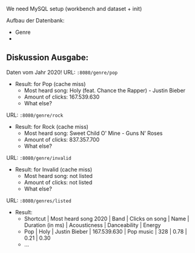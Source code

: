 We need MySQL setup (workbench and dataset + init)

Aufbau der Datenbank:

- Genre
-

## Diskussion Ausgabe:

Daten vom Jahr 2020!
URL: `:8080/genre/pop`

- Result: for Pop (cache miss)
  - Most heard song: Holy (feat. Chance the Rapper) - Justin Bieber
  - Amount of clicks: 167.539.630
  - What else?

URL: `:8080/genre/rock`

- Result: for Rock (cache miss)
  - Most heard song: Sweet Child O' Mine - Guns N' Roses
  - Amount of clicks: 837.357.700
  - What else?

URL: `:8080/genre/invalid`

- Result: for Invalid (cache miss)
  - Most heard song: not listed
  - Amount of clicks: not listed
  - What else?

URL: `:8080/genres/listed`

- Result:
  - Shortcut | Most heard song 2020 | Band | Clicks on song | Name | Duration (in ms) | Acousticness | Danceability | Energy
  - Pop | Holy | Justin Bieber | 167.539.630 | Pop music | 328 | 0.78 | 0.21 | 0.30
  - ...
